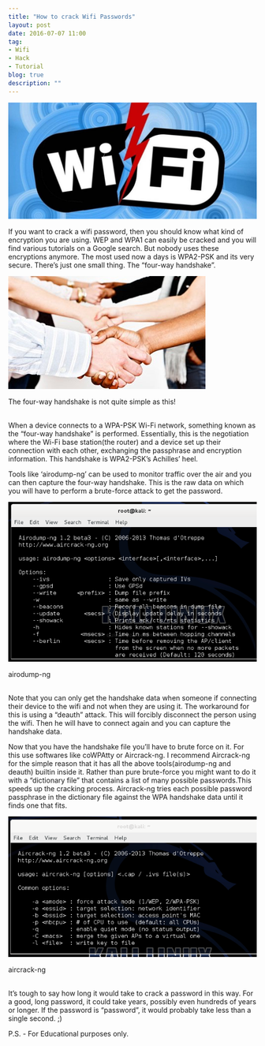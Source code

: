 ```yaml
---
title: "How to crack Wifi Passwords"
layout: post
date: 2016-07-07 11:00
tag:
- Wifi
- Hack
- Tutorial
blog: true
description: ""
---
```


![Wifi-crack](/assets/images/wifi_crack/wifi-crack.jpg)

If you want to crack a wifi password, then you should know what kind of encryption you are using. WEP and WPA1 can easily be cracked and you will find various tutorials on a Google search. But nobody uses these encryptions anymore. The most used now a days is WPA2-PSK and its very secure. There’s just one small thing. The “four-way handshake”.

![The Hand Shake](/assets/images/wifi_crack/hand-shake.jpg)
<figcaption class="caption">The four-way handshake is not quite simple as this!</figcaption>
<br>

When a device connects to a WPA-PSK Wi-Fi network, something known as the “four-way handshake” is performed. Essentially, this is the negotiation where the Wi-Fi base station(the router) and a device set up their connection with each other, exchanging the passphrase and encryption information. This handshake is WPA2-PSK’s Achilles’ heel.

Tools like ‘airodump-ng’ can be used to monitor traffic over the air and you can then capture the four-way handshake. This is the raw data on which you will have to perform a brute-force attack to get the password.

![airodump-ng](/assets/images/wifi_crack/airodump-ng.png)
<figcaption class="caption">airodump-ng</figcaption><br>

Note that you can only get the handshake data when someone if connecting their device to the wifi and not when they are using it. The workaround for this is using a “deauth” attack. This will forcibly disconnect the person using the wifi. Then he will have to connect again and you can capture the handshake data.

Now that you have the handshake file you’ll have to brute force on it. For this use softwares like coWPAtty or Aircrack-ng. I recommend Aircrack-ng for the simple reason that it has all the above tools(airodump-ng and deauth) builtin inside it. Rather than pure brute-force you might want to do it with a “dictionary file” that contains a list of many possible passwords.This speeds up the cracking process. Aircrack-ng tries each possible password passphrase in the dictionary file against the WPA handshake data until it finds one that fits.

![aircrack-ng](/assets/images/wifi_crack/aircrack-ng.png)
<figcaption class="caption">aircrack-ng</figcaption><br>

It’s tough to say how long it would take to crack a password in this way. For a good, long password, it could take years, possibly even hundreds of years or longer. If the password is “password”, it would probably take less than a single second. ;)

P.S. - For Educational purposes only.

